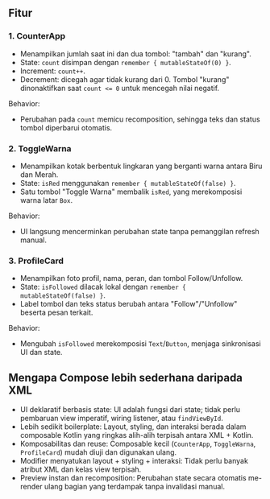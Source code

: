 ## Fitur

### 1. CounterApp
- Menampilkan jumlah saat ini dan dua tombol: "tambah" dan "kurang".
- State: `count` disimpan dengan `remember { mutableStateOf(0) }`.
- Increment: `count++`.
- Decrement: dicegah agar tidak kurang dari 0. Tombol "kurang" dinonaktifkan saat `count <= 0` untuk mencegah nilai negatif.

Behavior:
- Perubahan pada `count` memicu recomposition, sehingga teks dan status tombol diperbarui otomatis.

### 2. ToggleWarna
- Menampilkan kotak berbentuk lingkaran yang berganti warna antara Biru dan Merah.
- State: `isRed` menggunakan `remember { mutableStateOf(false) }`.
- Satu tombol "Toggle Warna" membalik `isRed`, yang merekomposisi warna latar `Box`.

Behavior:
- UI langsung mencerminkan perubahan state tanpa pemanggilan refresh manual.

### 3. ProfileCard
- Menampilkan foto profil, nama, peran, dan tombol Follow/Unfollow.
- State: `isFollowed` dilacak lokal dengan `remember { mutableStateOf(false) }`.
- Label tombol dan teks status berubah antara "Follow"/"Unfollow" beserta pesan terkait.

Behavior:
- Mengubah `isFollowed` merekomposisi `Text`/`Button`, menjaga sinkronisasi UI dan state.

## Mengapa Compose lebih sederhana daripada XML
- UI deklaratif berbasis state: UI adalah fungsi dari state; tidak perlu pembaruan view imperatif, wiring listener, atau `findViewById`.
- Lebih sedikit boilerplate: Layout, styling, dan interaksi berada dalam composable Kotlin yang ringkas alih\-alih terpisah antara XML \+ Kotlin.
- Komposabilitas dan reuse: Composable kecil \(`CounterApp`, `ToggleWarna`, `ProfileCard`\) mudah diuji dan digunakan ulang.
- Modifier menyatukan layout \+ styling \+ interaksi: Tidak perlu banyak atribut XML dan kelas view terpisah.
- Preview instan dan recomposition: Perubahan state secara otomatis me\-render ulang bagian yang terdampak tanpa invalidasi manual.
